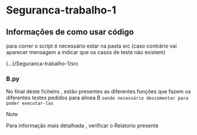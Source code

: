 # Seguranca-trabalho-1

## Informações de como usar código  
para correr o script é necessário estar na pasta src (caso contrário vai aparecer mensagem a indicar que os casos de teste não existem)

(...)/Seguranca-trabalho-1/src

### B.py 
No final deste ficheiro , estão presentes as diferentes funções que fazem os diferentes testes pedidos para alinea B `sendo necessário descomentar para poder executar-las`

> [!NOTE]
> Para informação mais detalhada , verificar o Relatorio presente 
